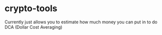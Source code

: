 # crypto-tools

Currently just allows you to estimate how much money you can put in to do DCA (Dollar Cost Averaging)
